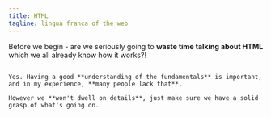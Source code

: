 ```yaml
---
title: HTML
tagline: lingua franca of the web
---
```


Before we begin - are we seriously going to **waste time talking about HTML** which we all already know how it works?!

~~~

Yes. Having a good **understanding of the fundamentals** is important, and in my experience, **many people lack that**.

However we **won't dwell on details**, just make sure we have a solid grasp of what's going on.
